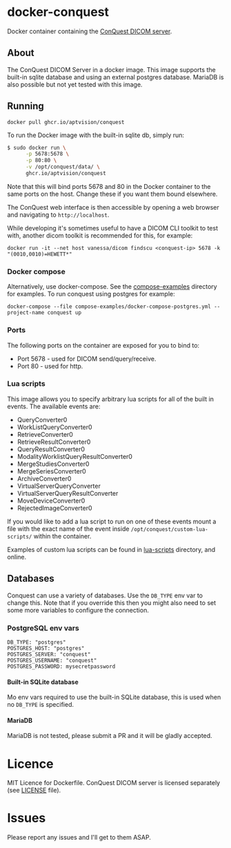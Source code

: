 # docker-conquest
Docker container containing the [ConQuest DICOM server]. 

[ConQuest DICOM server]: <https://ingenium.home.xs4all.nl/dicom.html>

## About
The ConQuest DICOM Server in a docker image. This image supports the built-in sqlite database and 
using an external postgres database. MariaDB is also possible but not yet tested with this image.

## Running

    docker pull ghcr.io/aptvision/conquest

To run the Docker image with the built-in sqlite db, simply run:
```sh
$ sudo docker run \
      -p 5678:5678 \
      -p 80:80 \
      -v /opt/conquest/data/ \
      ghcr.io/aptvision/conquest
```
Note that this will bind ports 5678 and 80 in the Docker container to the same ports on the host.
Change these if you want them bound elsewhere.

The ConQuest web interface is then accessible by opening a web browser and navigating to `http://localhost`.

While developing it's sometimes useful to have a DICOM CLI toolkit to test with, another dicom
toolkit is recommended for this, for example:

```
docker run -it --net host vanessa/dicom findscu <conquest-ip> 5678 -k "(0010,0010)=HEWETT*"
```

### Docker compose

Alternatively, use docker-compose. See the [compose-examples](compose-examples) directory for examples. To run
conquest using postgres for example:

    docker-compose --file compose-examples/docker-compose-postgres.yml --project-name conquest up 

### Ports
The following ports on the container are exposed for you to bind to: 
  - Port 5678 - used for DICOM send/query/receive.
  - Port 80 - used for http.

### Lua scripts
This image allows you to specify arbitrary lua scripts for all of the built in events. The
available events are:

* QueryConverter0
* WorkListQueryConverter0
* RetrieveConverter0
* RetrieveResultConverter0
* QueryResultConverter0
* ModalityWorklistQueryResultConverter0
* MergeStudiesConverter0
* MergeSeriesConverter0
* ArchiveConverter0
* VirtualServerQueryConverter
* VirtualServerQueryResultConverter
* MoveDeviceConverter0
* RejectedImageConverter0

If you would like to add a lua script to run on one of these events mount a file
with the exact name of the event inside `/opt/conquest/custom-lua-scripts/` within
the container.

Examples of custom lua scripts can be found in [lua-scripts](lua-scripts) directory,
and online.

## Databases

Conquest can use a variety of databases. Use the `DB_TYPE` env var to change this. Note that if you
override this then you might also need to set some more variables to configure the connection.

### PostgreSQL env vars
    
    DB_TYPE: "postgres"
    POSTGRES_HOST: "postgres"
    POSTGRES_SERVER: "conquest"
    POSTGRES_USERNAME: "conquest"
    POSTGRES_PASSWORD: mysecretpassword

#### Built-in SQLite database

Mo env vars required to use the built-in SQLite database, this is used when no `DB_TYPE` is specified.
    
#### MariaDB

MariaDB is not tested, please submit a PR and it will be gladly accepted.

# Licence
MIT Licence for Dockerfile.
ConQuest DICOM server is licensed separately (see [LICENSE] file).

[LICENSE]: <https://github.com/aptvision/docker-conquest/blob/master/LICENSE>

# Issues
Please report any issues and I'll get to them ASAP.


